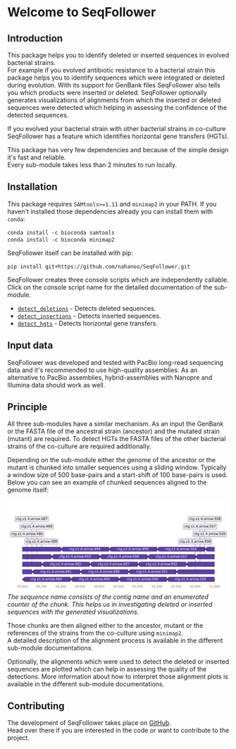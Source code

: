 # Welcome to SeqFollower

## Introduction

This package helps you to identify deleted or inserted sequences in evolved bacterial strains.  
For example if you evolved antibiotic resistance to a bacterial strain this package helps you to identify sequences which were integrated or deleted during evolution. With its support for GenBank files SeqFollower also tells you which products were inserted or deleted. SeqFollower optionally generates visualizations of alignments from which the inserted or deleted sequences were detected which helping in assessing the confidence of the detected sequences.  

If you evolved your bacterial strain with other bacterial strains in co-culture SeqFollower has a feature which identifies horizontal gene transfers (HGTs).

This package has very few dependencies and because of the simple design it's fast and reliable.  
Every sub-module takes less than 2 minutes to run locally.

## Installation

This package requires `SAMtools>=1.11` and `minimap2` in your PATH. If you haven't installed those dependencies already you can install them with `conda`:

```
conda install -c bioconda samtools
conda install -c bioconda minimap2 
```

SeqFollower itself can be installed with pip:
```
pip install git+https://github.com/nahanoo/SeqFollower.git
```

SeqFollower creates three console scripts which are independently callable. Click on the console script name for the detailed documentation of the sub-module. 

* [`detect_deletions`](detect_deletions) - Detects deleted sequences.  
* [`detect_insertions`](detect_insertions) - Detects inserted sequences.  
* [`detect_hgts`](detect_hgts) - Detects horizontal gene transfers.

## Input data

SeqFollower was developed and tested with PacBio long-read sequencing data and it's recommended to use high-quality assemblies. As an alternative to PacBio assemblies, hybrid-assemblies with Nanopre and Illumina data should work as well.

## Principle

All three sub-modules have a similar mechanism. As an input the GenBank or the FASTA file of the ancestral strain (ancestor) and the mutated strain (mutant) are required. 
To detect HGTs the FASTA files of the other bacterial strains of the co-culture are required additionally.  

Depending on the sub-module either the genome of the ancestor or the mutant is chunked into smaller sequences using a sliding window. Typically a window size of 500 base-pairs and a start-shift of 100 base-pairs is used. Below you can see an example of chunked sequences aligned to the genome itself:

![chunked_sequences](chunks.png)
*The sequence name consists of the contig name and an enumerated counter of the chunk. This helps us in investigating deleted or inserted sequences with the generated visualizations.*  

Those chunks are then aligned either to the ancestor, mutant or the references of the strains from the co-culture using `minimap2`.  
A detailed description of the alignment process is available in the different sub-module documentations.  

Optionally, the alignments which were used to detect the deleted or inserted sequences are plotted which can help in assessing the quality of the detections. More information about how to interpret those alignment plots is available in the different sub-module documentations.

## Contributing

The development of SeqFollower takes place on [GitHub](https://github.com/nahanoo/SeqFollower).  
Head over there if you are interested in the code or want to contribute to the project.